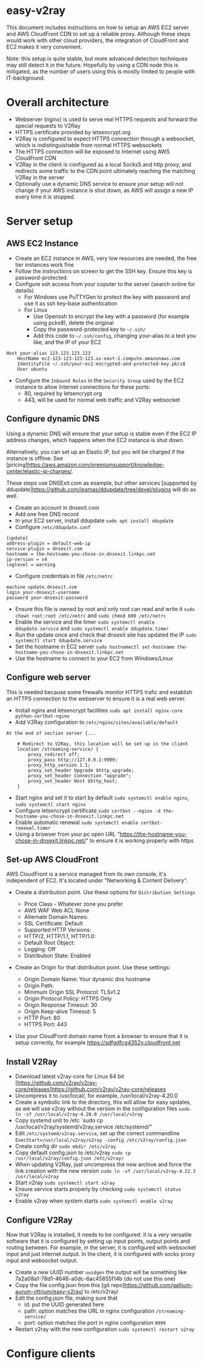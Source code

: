 # easy-v2ray
This document includes instructions on how to setup an AWS EC2 server and AWS CloudFront CDN to set up a reliable proxy. Although these steps would work with other cloud providers, the integration of CloudFront and EC2 makes it very convenient.

Note: this setup is quite stable, but more advanced detection techniques may still detect it in the future. Hopefully by using a CDN node this is mitigated, as the number of users using this is mostly limited to people with IT-background.

# Overall architecture
 - Webserver (nginx) is used to serve real HTTPS requests and forward the special requests to V2Ray
 - HTTPS certificate provided by letsencrypt.org
 - V2Ray is configured to expect HTTPS connection through a websocket, which is indistinguishable from normal HTTPS websockets
 - The HTTPS connection will be exposed to Internet using AWS CloudFront CDN
 - V2Ray in the client is configured as a local Socks5 and http proxy, and redirects some traffic to the CDN point ultimately reaching the matching V2Ray in the server
 - Optionally use a dynamic DNS service to ensure your setup will not change if your AWS instance is shut down, as AWS will assign a new IP every time it is stopped.
 
# Server setup
## AWS EC2 Instance
  - Create an EC2 instance in AWS, very low resources are needed, the free tier instances work fine
  - Follow the instructions on screen to get the SSH key. Ensure this key is password-protected.
  - Configure ssh access from your coputer to the server (search online for details)
    - For Windows use PuTTYGen to protect the key with password and use it as ssh key-base authentication
    - For Linux
      - Use Openssh to encrypt the key with a password (for example using pcks8), delete the original
      - Copy the password-protected key to `~/.ssh/`
      - Add this code to `~/.ssh/config`, changing your-alias to a text you like, and the IP of your EC2
```
Host your-alias 123.123.123.123
    HostName ec2-123-123-123-123.us-east-2.compute.amazonaws.com
    IdentityFile ~/.ssh/your-ec2-encrypted-and-protected-key.pkcs8
    User ubuntu
```
  - Configure the `Inbound Rules` in the `Security Group` used by the EC2 instance to allow Internet connections for these ports:
    - 80, required by letsencrypt.org
    - 443, will be used for normal web traffic and V2Ray websocket

## Configure dynamic DNS
Using a dynamic DNS will ensure that your setup is stable even if the EC2 IP address changes, which happens when the EC2 instance is shut down.

Alternatively, you can set up an Elastic IP, but you will be charged if the instance is offline. See [pricing]https://aws.amazon.com/premiumsupport/knowledge-center/elastic-ip-charges/.

These steps use DNSExit.com as example, but other services [supported by ddupdate]https://github.com/leamas/ddupdate/tree/devel/plugins will do as well.
  - Create an account in dnsexit.com
  - Add one free DNS record
  - In your EC2 server, install ddupdate `sudo apt install ddupdate`
  - Configure `/etc/ddupdate.conf`
```
[update]
address-plugin = default-web-ip
service-plugin = dnsexit.com
hostname = the-hostname-you-chose-in-dnsexit.linkpc.net
ip-version = v4
loglevel = warning
```
  - Configure credentials in file `/etc/netrc`
```
machine update.dnsexit.com
login your-dnsexit-username
password your-dnsexit-password
```
  - Ensure this file is owned by root and only root can read and write it `sudo chown root:root /etc/netrc` and `sudo chmod 600 /etc/netrc`
  - Enable the service and the timer `sudo systemctl enable ddupdate.service` and `sudo systemctl enable ddupdate.timer`
  - Run the update once and check that dnsexit site has updated the IP `sudo systemctl start ddupdate.service`
  - Set the hostname in EC2 server `sudo hostnamectl set-hostname the-hostname-you-chose-in-dnsexit.linkpc.net`
  - Use the hostname to connect to your EC2 from Windows/Linux

## Configure web server
This is needed because some firewalls monitor HTTPS trafic and establish an HTTPS connection to the webserver to ensure it is a real web server.
  - Install nginx and letsencrypt facilities `sudo apt install nginx-core python-certbot-nginx`
  - Add V2Ray configuration to `/etc/nginx/sites/available/default`
```
At the end of section server {...

    # Redirect to V2Ray, this location will be set up in the client
    location /streaming-service/ {
        proxy_redirect off;
        proxy_pass http://127.0.0.1:9999;
        proxy_http_version 1.1;
        proxy_set_header Upgrade $http_upgrade;
        proxy_set_header Connection "upgrade";
        proxy_set_header Host $http_host;
    }
```
  - Start nginx and set it to start by default `sudo systemctl enable nginx`, `sudo systemctl start nginx`
  - Configure letsencrypt certificate `sudo certbot --nginx -d the-hostname-you-chose-in-dnsexit.linkpc.net`
  - Enable automatic renewal `sudo systemctl enable certbot-renewal.timer`
  - Using a browser from your pc open URL "https://the-hostname-you-chose-in-dnsexit.linkpc.net/" to ensure it is working properly with https

## Set-up AWS CloudFront
AWS CloudFront is a service managed from its own console, it's independent of EC2. It's located under "Networking & Content Delivery".

  - Create a distribution point. Use these options for `Distribution Settings`
    - Price Class - Whatever zone you prefer
    - AWS WAF Web ACL	None
    - Alternate Domain Names: 
    - SSL Certificate: Default
    - Supported HTTP Versions: 
    - HTTP/2, HTTP/1.1, HTTP/1.0: 
    - Default Root Object: 
    - Logging: Off
    - Distribution State: Enabled

  - Create an Origin for that distribution point. Use these settings:
    - Origin Domain Name: Your dynamic dns hostname
    - Origin Path: 
    - Minimum Origin SSL Protocol: TLSv1.2
    - Origin Protocol Policy: HTTPS Only
    - Origin Response Timeout: 30
    - Origin Keep-alive Timeout: 5
    - HTTP Port: 80
    - HTTPS Port: 443
  - Use your CloudFront domain name from a browser to ensure that it is setup correctly, for example https://sdfgdfcg4352y.cloudfront.net

## Install V2Ray
  - Download latest v2ray-core for Linux 64 bit [https://github.com/v2ray/v2ray-core/releases]https://github.com/v2ray/v2ray-core/releases
  - Uncompress it to /usr/local/, for example, /usr/local/v2ray-4.20.0
  - Create a symbolic link to the directory, this will allow for easy updates, as we will use v2ray without the version in the configuration files `sudo ln -sf /usr/local/v2ray-4.20.0 /usr/local/v2ray`
  - Copy systemd unit to /etc `sudo cp /usr/local/v2ray/systemd/v2ray.service /etc/systemd/"
  - Edit `/etc/systemd/v2ray.service`, set up the correct commandline `ExecStart=/usr/local/v2ray/v2ray -config /etc/v2ray/config.json`
  - Create config dir `sudo mkdir /etc/v2ray`
  - Copy default config.json to /etc/v2ray `sudo cp /usr/local/v2ray/config.json /etc/v2ray/`
  - When updating V2Ray, just uncompress the new archive and force the link creation with the new version `sudo ln -sf /usr/local/v2ray-4.22.3 /usr/local/v2ray`
  - Start v2ray `sudo systemctl start v2ray`
  - Ensure service starts properly by checking `sudo systemctl status v2ray`
  - Enable v2ray when system starts `sudo systemctl enable v2ray`

## Configure V2Ray
Now that V2Ray is installed, it needs to be configured. It is a very versatile software that it is configured by setting up input points, output points and routing between. For example, in the server, it is configured with websocket input and just internet output. In the client, it is configured with socks proxy input and websocket output.

  - Create a new UUID number `uuidgen` the output will be something like 7a2a08a1-78d1-4646-a0dc-6ac45855f14b (do not use this one)
  - Copy the file config.json from this [git repo]https://github.com/gallium-aurum-yttrium/easy-v2ray/ to /etc/v2ray/
  - Edit the config.json file, making sure that
    - id: put the UUID generated here
    - path: option matches the URL in nginx configuration `/streaming-service/`
    - port: option matches the port in nginx configuration `9999`
  - Restart v2ray with the new configuration `sudo systemctl restart v2ray`

# Configure clients
